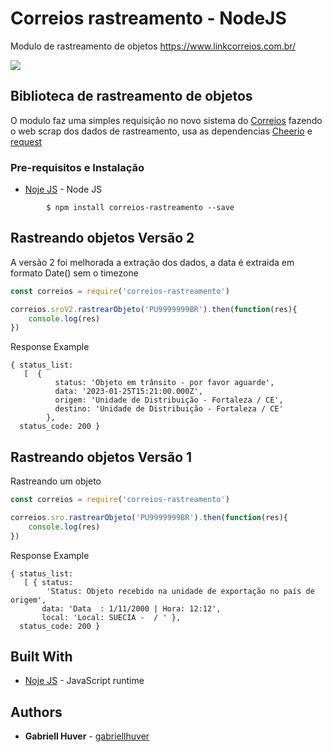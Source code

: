 # Correios rastreamento - NodeJS

Modulo de rastreamento de objetos https://www.linkcorreios.com.br/

![](https://travis-ci.org/gabriellhuver/rastreamento-correios.svg?branch=master)

## Biblioteca de rastreamento de objetos

O modulo faz uma simples requisição no novo sistema do [Correios](https://www.linkcorreios.com.br/) fazendo o web scrap dos dados de rastreamento, usa as dependencias [Cheerio](https://www.npmjs.com/package/cheerio) e [request](https://www.npmjs.com/package/request)


### Pre-requisitos e Instalação

* [Noje JS]( https://nodejs.org/en/) - Node JS

```shell
		$ npm install correios-rastreamento --save
```

## Rastreando objetos Versão 2

A versão 2 foi melhorada a extração dos dados, a data é extraida em formato Date() sem o timezone

```js
const correios = require('correios-rastreamento')

correios.sroV2.rastrearObjeto('PU9999999BR').then(function(res){
    console.log(res)
})

```
Response Example
```
{ status_list:
   [  {
          status: 'Objeto em trânsito - por favor aguarde',
          data: '2023-01-25T15:21:00.000Z',
          origem: 'Unidade de Distribuição - Fortaleza / CE',
          destino: 'Unidade de Distribuição - Fortaleza / CE'
        },
  status_code: 200 }
```



## Rastreando objetos Versão 1

Rastreando um objeto

```js
const correios = require('correios-rastreamento')

correios.sro.rastrearObjeto('PU9999999BR').then(function(res){
    console.log(res)
})

```
Response Example
```
{ status_list:
   [ { status:
        'Status: Objeto recebido na unidade de exportação no país de origem',
       data: 'Data  : 1/11/2000 | Hora: 12:12',
       local: 'Local: SUECIA -  / ' },
  status_code: 200 }
```


## Built With

* [Noje JS]( https://nodejs.org/en/) - JavaScript runtime

## Authors

* **Gabriell Huver** - [gabriellhuver](https://github.com/gabriellhuver)


